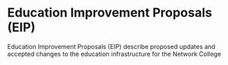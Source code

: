 # Education Improvement Proposals (EIP)
Education Improvement Proposals (EIP) describe proposed updates and accepted changes to the education infrastructure for the Network College
